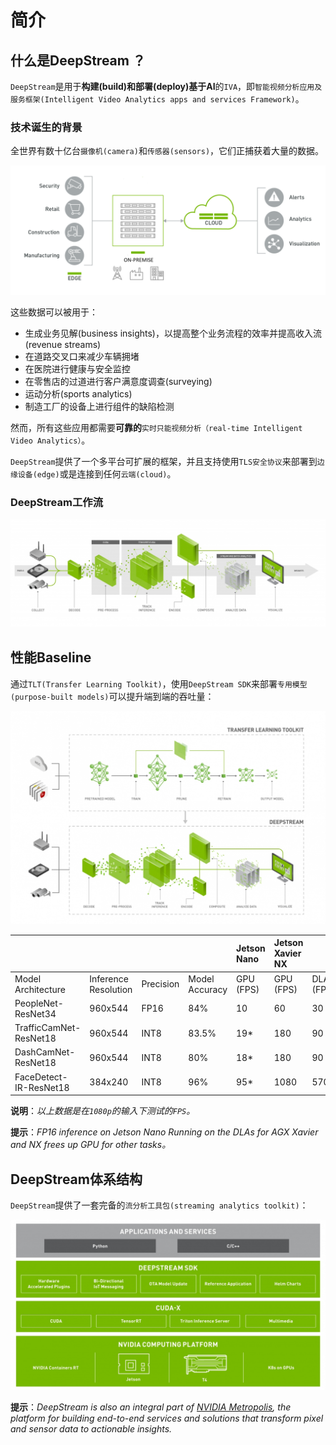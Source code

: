# 简介

## 什么是DeepStream ？

`DeepStream`是用于**构建(build)**和**部署(deploy)**基于**AI**的`IVA`，即`智能视频分析应用及服务框架(Intelligent Video Analytics apps and services Framework)`。

### 技术诞生的背景

全世界有数十亿台`摄像机(camera)`和`传感器(sensors)`，它们正捕获着大量的数据。

![tech_background](./image/0101-tech_background.png)

这些数据可以被用于：

* 生成业务见解(business insights)，以提高整个业务流程的效率并提高收入流(revenue streams)
* 在道路交叉口来减少车辆拥堵
* 在医院进行健康与安全监控
* 在零售店的过道进行客户满意度调查(surveying)
* 运动分析(sports analytics)
* 制造工厂的设备上进行组件的缺陷检测



然而，所有这些应用都需要**可靠的**`实时只能视频分析（real-time Intelligent Video Analytics）`。

`DeepStream`提供了一个多平台可扩展的框架，并且支持使用`TLS安全协议`来部署到`边缘设备(edge)`或是连接到任何`云端(cloud)`。

### DeepStream工作流

![workflow](./image/0102-workflow.jpg)



## 性能Baseline

通过`TLT(Transfer Learning Toolkit)`，使用`DeepStream SDK`来部署`专用模型(purpose-built models)`可以提升端到端的吞吐量：

![workflow](./image/0103-workflow02.jpg)

|                        |                      |           |                | **Jetson Nano** | **Jetson Xavier NX** |            |            | **Jetson AGX Xavier** |            |            | **T4**    |
| :--------------------- | :------------------- | :-------- | :------------- | :-------------- | :------------------- | :--------- | :--------- | :-------------------- | :--------- | :--------- | :-------- |
| Model Architecture     | Inference Resolution | Precision | Model Accuracy | GPU (FPS)       | GPU (FPS)            | DLA1 (FPS) | DLA2 (FPS) | GPU (FPS)             | DLA1 (FPS) | DLA2 (FPS) | GPU (FPS) |
| PeopleNet-ResNet34     | 960x544              | FP16      | 84%            | 10              | 60                   | 30         | 30         | 120                   | 60         | 60         | 460       |
| TrafficCamNet-ResNet18 | 960x544              | INT8      | 83.5%          | 19*             | 180                  | 90         | 90         | 420                   | 120        | 120        | 1300      |
| DashCamNet-ResNet18    | 960x544              | INT8      | 80%            | 18*             | 180                  | 90         | 90         | 390                   | 120        | 120        | 1280      |
| FaceDetect-IR-ResNet18 | 384x240              | INT8      | 96%            | 95*             | 1080                 | 570        | 570        | 1950                  | 780        | 780        | 2160      |

**说明**：_以上数据是在`1080p`的输入下测试的`FPS`。_

**提示**：_FP16 inference on Jetson Nano Running on the DLAs for AGX Xavier and NX frees up GPU for other tasks。_





## DeepStream体系结构

`DeepStream`提供了一套完备的`流分析工具包(streaming analytics toolkit)`：

![architecture](./image/0104-architecture.jpg)

**提示**：_DeepStream is also an integral part of [NVIDIA Metropolis](https://www.nvidia.com/en-us/autonomous-machines/intelligent-video-analytics-platform/), the platform for building end-to-end services and solutions that transform pixel and sensor data to actionable insights._



